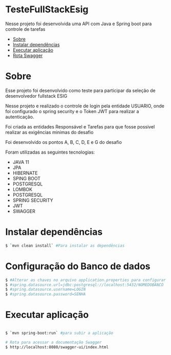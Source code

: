 # TesteFullStackEsig

<p>Nesse projeto foi desenvolvida uma API com Java e Spring boot para controle de tarefas </p>


* [Sobre](#sobre)
* [Instalar dependências](#instalar)
* [Executar aplicação](#executar)
* [Rota Swagger](#swagger)


# Sobre

<p>Esse projeto foi desenvolvido como teste para participar da seleção de desenvolvedor fullstack ESIG</p>
<p>Nesse projeto e realizado o controle de login pela entidade USUARIO, onde foi configurado o spring security e o Token JWT para realizar a autenticação.</p>
<p>Foi criada as entidades Responsável e Tarefas para que fosse possivel realizar as exigências minimas do desafio</p>

<p> Foi desenvolvido os pontos A, B, C, D, E e G do desafio</p>

<p>Foram utilizadas as seguintes tecnologias:</p>

<ul>
  <li>JAVA 11</li>
  <li>JPA</li>
  <li>HIBERNATE</li>
  <li>SPING BOOT</li>
  <li>POSTGRESQL</li>
  <li>LOMBOK</li>
  <li>POSTGRESQL</li>
  <li>SPRING SECURITY</li>
  <li>JWT</li>
  <li>SWAGGER</li>
</ul>

# Instalar dependências

```bash
$ `mvn clean install` #Para instalar as dependências
```

# Configuração do Banco de dados

```bash
$ #Alterar as chaves no arquivo application.properties para configurar o banco de dados
$ #spring.datasource.url=jdbc:postgresql://localhost:5432/NOMEDOBANCO
$ #spring.datasource.username=LOGIN
$ #spring.datasource.password=SENHA
```

# Executar aplicação

```bash

$ `mvn spring-boot:run` #para subir a aplicação
```

```bash
# Rota para acessar a documentação Swagger
$ http://localhost:8080/swagger-ui/index.html
```

